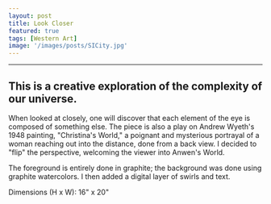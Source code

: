 ```yaml
---
layout: post
title: Look Closer
featured: true
tags: [Western Art]
image: '/images/posts/SICity.jpg'
---
```


-----------------

## This is a creative exploration of the complexity of our universe.  
When looked at closely, one will discover that each element of the eye is composed of something else. The piece is also a play on Andrew Wyeth's 1948 painting, "Christina's World," a poignant and mysterious portrayal of a woman reaching out into the distance, done from a back view. I decided to "flip" the perspective, welcoming the viewer into Anwen's World. 

The foreground is entirely done in graphite; the background was done using graphite watercolors. I then added a digital layer of swirls and text.

Dimensions (H x W): 16" x 20"

